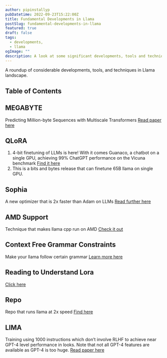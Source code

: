 ```yaml
---
author: pipinstallyp
pubDatetime: 2022-09-23T15:22:00Z
title: Fundamental Developments in Llama
postSlug: fundamental-developments-in-llama
featured: true
draft: false
tags:
  - developments,  
  - llama
ogImage: ""
description: A look at some significant developments, tools and techniques in Llama.
---
```


A roundup of considerable developments, tools, and techniques in Llama landscape. 

## Table of Contents

## MEGABYTE
Predicting Million-byte Sequences with Multiscale Transformers [Read paper here](https://arxiv.org/abs/2305.07185)

## QLoRA
1. 4-bit finetuning of LLMs is here! With it comes Guanaco, a chatbot on a single GPU, achieving 99% ChatGPT performance on the Vicuna benchmark [Find it here](https://github.com/artidoro/qlora)
2. This is a bits and bytes release that can finetune 65B llama on single GPU.

## Sophia
A new optimizer that is 2x faster than Adam on LLMs [Read further here](https://arxiv.org/abs/2305.14342)

## AMD Support
Technique that makes llama cpp run on AMD [Check it out](https://github.com/ggerganov/llama.cpp/pull/1459)

## Context Free Grammar Constraints
Make your llama follow certain grammar [Learn more here](https://github.com/grantslatton/llama.cpp/commit/007e26a99d485007f724957fa8545331ab8d50c3)

## Reading to Understand Lora
[Click here](https://lightning.ai/pages/community/tutorial/lora-llm/)

## Repo
Repo that runs llama at 2x speed [Find here](https://github.com/turboderp/exllama) 

## LIMA
Training using 1000 instructions which don’t involve RLHF to achieve near GPT-4 level performance in looks. Note that not all GPT-4 features are available as GPT-4 is too huge. [Read paper here](https://arxiv.org/pdf/2305.11206.pdf)